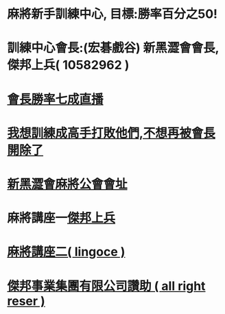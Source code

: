 
# 麻將新手訓練中心, 目標:勝率百分之50!



# 訓練中心會長:(宏碁戲谷) 新黑澀會會長, 傑邦上兵( 10582962 )
# <a href="https://www.youtube.com/channel/UC-PHMjrhrDjeInhwoXv4pxA/live">會長勝率七成直播
# <a href="mailto:jetbomb2012@gmail.com">我想訓練成高手打敗他們,不想再被會長開除了</a>
# <a href="https://www.mj-king.top/">新黑澀會麻將公會會址</a><br>
# 麻將講座一<a href="https://www.youtube.com/channel/UC-PHMjrhrDjeInhwoXv4pxA/live">傑邦上兵
# 麻將講座二<a href="https://www.youtube.com/channel/UC-PHMjrhrDjeInhwoXv4pxA/live">( lingoce )


# 傑邦事業集團有限公司讚助 ( all right reser )
